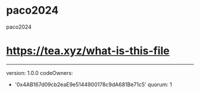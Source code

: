 # paco2024
paco2024
# https://tea.xyz/what-is-this-file
---
version: 1.0.0
codeOwners:
  - '0x4AB167d09cb2eaE9e5144900178c9dA681Be71c5'
quorum: 1
